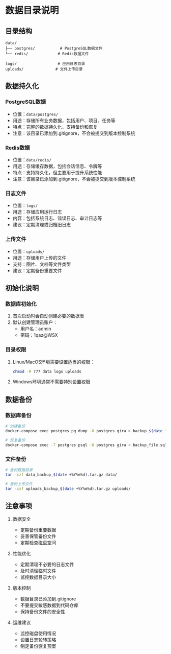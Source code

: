 # 数据目录说明

## 目录结构

```
data/
├── postgres/           # PostgreSQL数据文件
└── redis/             # Redis数据文件

logs/                  # 应用日志目录
uploads/              # 文件上传目录
```

## 数据持久化

### PostgreSQL数据
- 位置：`data/postgres/`
- 用途：存储所有业务数据，包括用户、项目、任务等
- 特点：完整的数据持久化，支持备份和恢复
- 注意：该目录已添加到.gitignore，不会被提交到版本控制系统

### Redis数据
- 位置：`data/redis/`
- 用途：存储缓存数据，包括会话信息、令牌等
- 特点：支持持久化，但主要用于提升系统性能
- 注意：该目录已添加到.gitignore，不会被提交到版本控制系统

### 日志文件
- 位置：`logs/`
- 用途：存储应用运行日志
- 内容：包括系统日志、错误日志、审计日志等
- 建议：定期清理或归档旧日志

### 上传文件
- 位置：`uploads/`
- 用途：存储用户上传的文件
- 支持：图片、文档等文件类型
- 建议：定期备份重要文件

## 初始化说明

### 数据库初始化
1. 首次启动时会自动创建必要的数据表
2. 默认创建管理员账户：
   - 用户名：admin
   - 密码：1qaz@WSX

### 目录权限
1. Linux/MacOS环境需要设置适当的权限：
   ```bash
   chmod -R 777 data logs uploads
   ```

2. Windows环境通常不需要特别设置权限

## 数据备份

### 数据库备份
```bash
# 创建备份
docker-compose exec postgres pg_dump -U postgres gira > backup_$(date +%Y%m%d).sql

# 恢复备份
docker-compose exec -T postgres psql -U postgres gira < backup_file.sql
```

### 文件备份
```bash
# 备份数据目录
tar -czf data_backup_$(date +%Y%m%d).tar.gz data/

# 备份上传文件
tar -czf uploads_backup_$(date +%Y%m%d).tar.gz uploads/
```

## 注意事项

1. 数据安全
   - 定期备份重要数据
   - 妥善保管备份文件
   - 定期检查磁盘空间

2. 性能优化
   - 定期清理不必要的日志文件
   - 及时清理临时文件
   - 监控数据目录大小

3. 版本控制
   - 数据目录已添加到.gitignore
   - 不要提交敏感数据到代码仓库
   - 保持备份文件的安全性

4. 运维建议
   - 监控磁盘使用情况
   - 设置日志轮转策略
   - 制定备份恢复预案
``` 